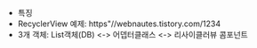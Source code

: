 - 특징
- RecyclerView 예제: https"//webnautes.tistory.com/1234
- 3개 객체: List객체(DB) <-> 어뎁터클래스 <-> 리사이클러뷰 콤포넌트
